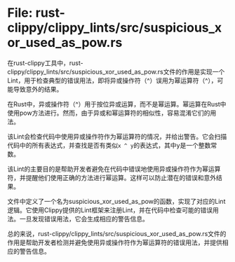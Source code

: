 # File: rust-clippy/clippy_lints/src/suspicious_xor_used_as_pow.rs

在rust-clippy工具中，rust-clippy/clippy_lints/src/suspicious_xor_used_as_pow.rs文件的作用是实现一个Lint，用于检查典型的错误用法，即将异或操作符（^）误用为幂运算符（^），可能导致意外的结果。

在Rust中，异或操作符（^）用于按位异或运算，而不是幂运算。幂运算在Rust中使用pow方法进行。然而，由于异或和幂运算符的相似性，容易混淆它们的用法。

该Lint会检查代码中使用异或操作符作为幂运算符的情况，并给出警告。它会扫描代码中的所有表达式，并查找是否有类似`x ^ y`的表达式，其中y是一个整数常数。

该Lint的主要目的是帮助开发者避免在代码中错误地使用异或操作符作为幂运算符，并提醒他们使用正确的方法进行幂运算。这样可以防止潜在的错误和意外结果。

文件中定义了一个名为suspicious_xor_used_as_pow的函数，实现了对应的Lint逻辑。它使用Clippy提供的Lint框架来注册Lint，并在代码中检查可能的错误用法。一旦发现错误用法，它会生成相应的警告信息。

总的来说，rust-clippy/clippy_lints/src/suspicious_xor_used_as_pow.rs文件的作用是帮助开发者检测并避免使用异或操作符作为幂运算符的错误用法，并提供相应的警告信息。


